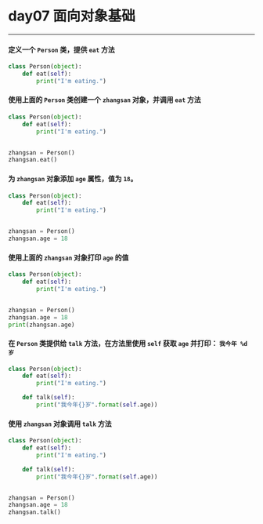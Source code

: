 # day07 面向对象基础

---
#### 定义一个 `Person` 类，提供 `eat` 方法

```python
class Person(object):
    def eat(self):
        print("I'm eating.")
```

#### 使用上面的 `Person` 类创建一个 `zhangsan` 对象，并调用 `eat` 方法

```python
class Person(object):
    def eat(self):
        print("I'm eating.")


zhangsan = Person()
zhangsan.eat()
```

#### 为 `zhangsan` 对象添加 `age` 属性，值为 `18`。

```python
class Person(object):
    def eat(self):
        print("I'm eating.")


zhangsan = Person()
zhangsan.age = 18
```

#### 使用上面的 `zhangsan` 对象打印 `age` 的值

```python
class Person(object):
    def eat(self):
        print("I'm eating.")


zhangsan = Person()
zhangsan.age = 18
print(zhangsan.age)
```

#### 在 `Person` 类提供给 `talk` 方法，在方法里使用 `self` 获取 `age` 并打印： `我今年 %d 岁`

```python
class Person(object):
    def eat(self):
        print("I'm eating.")

    def talk(self):
        print("我今年{}岁".format(self.age))
```

#### 使用 `zhangsan` 对象调用 `talk` 方法

```python
class Person(object):
    def eat(self):
        print("I'm eating.")

    def talk(self):
        print("我今年{}岁".format(self.age))


zhangsan = Person()
zhangsan.age = 18
zhangsan.talk()
```
